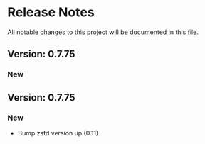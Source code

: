 # Release Notes

All notable changes to this project will be documented in this file.

## Version: 0.7.75

### New


## Version: 0.7.75

### New

- Bump zstd version up (0.11) 
